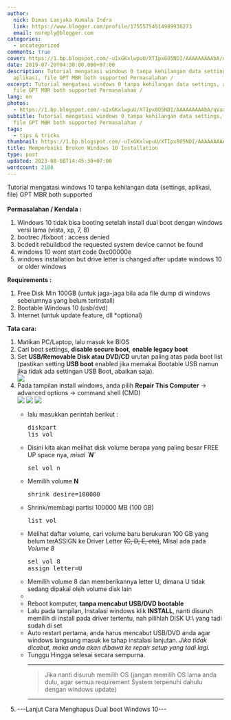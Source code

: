 ```yaml
---
author:
  nick: Dimas Lanjaka Kumala Indra
  link: https://www.blogger.com/profile/17555754514989936273
  email: noreply@blogger.com
categories:
  - uncategorized
comments: true
cover: https://1.bp.blogspot.com/-uIxGKxlwpuU/XTIpx8O5NDI/AAAAAAAAAbA/qVaaGh3genIYBE0rl0PDNTnt6RznLulJQCLcBGAs/s1600/2513807.jpg
date: 2019-07-20T04:30:00.000+07:00
description: Tutorial mengatasi windows 0 tanpa kehilangan data settings,
  aplikasi, file GPT MBR both supported Permasalahan /
excerpt: Tutorial mengatasi windows 0 tanpa kehilangan data settings, aplikasi,
  file GPT MBR both supported Permasalahan /
lang: en
photos:
  - https://1.bp.blogspot.com/-uIxGKxlwpuU/XTIpx8O5NDI/AAAAAAAAAbA/qVaaGh3genIYBE0rl0PDNTnt6RznLulJQCLcBGAs/s1600/2513807.jpg
subtitle: Tutorial mengatasi windows 0 tanpa kehilangan data settings, aplikasi,
  file GPT MBR both supported Permasalahan /
tags:
  - tips & tricks
thumbnail: https://1.bp.blogspot.com/-uIxGKxlwpuU/XTIpx8O5NDI/AAAAAAAAAbA/qVaaGh3genIYBE0rl0PDNTnt6RznLulJQCLcBGAs/s1600/2513807.jpg
title: Memperbaiki Broken Windows 10 Installation
type: post
updated: 2023-08-08T14:45:30+07:00
wordcount: 2108
---
```


<div dir="ltr" style="text-align: left;" trbidi="on">  <div>    Tutorial mengatasi windows 10 tanpa kehilangan data (settings, aplikasi, file) GPT MBR both supported   </div>  <div>    <br>  </div>  <b>Permasalahan / Kendala :</b>  <div>    <ol style="text-align: left;">      <li>Windows 10 tidak bisa booting setelah install dual boot dengan windows versi lama (vista, xp, 7, 8)</li>      <li>bootrec /fixboot : access denied</li>      <li>bcdedit rebuildbcd the requested system device cannot be found</li>      <li>windows 10 wont start code 0xc00000e</li>      <li>windows installation but drive letter is changed after update windows 10 or older windows</li>    </ol>    <div>      <b>Requirements :</b>    </div>  </div>  <div>    <ol style="text-align: left;">      <li>Free Disk Min 100GB (untuk jaga-jaga bila ada file dump di windows sebelumnya yang belum terinstall)</li>      <li>Bootable Windows 10 (usb/dvd)</li>      <li>Internet (untuk update feature, dll *optional)</li>    </ol>    <div>      <b>Tata cara:</b>    </div>  </div>  <div>    <ol style="text-align: left;">      <li>Matikan PC/Laptop, lalu masuk ke BIOS</li>      <li>Cari boot settings, <b>disable secure boot</b>, <b>enable legacy boot</b></li>      <li>Set <b>USB/Removable Disk atau DVD/CD</b>&nbsp;urutan paling atas pada boot list (pastikan setting <b>USB boot</b>&nbsp;enabled jika memakai Bootable USB namun jika tidak ada settingan USB Boot, abaikan saja).&nbsp;</li>      <div class="inline-img"><a href="https://1.bp.blogspot.com/-uIxGKxlwpuU/XTIpx8O5NDI/AAAAAAAAAbA/qVaaGh3genIYBE0rl0PDNTnt6RznLulJQCLcBGAs/s1600/2513807.jpg" imageanchor="1" rel="noopener noreferer nofollow"><img border="0" src="https://1.bp.blogspot.com/-uIxGKxlwpuU/XTIpx8O5NDI/AAAAAAAAAbA/qVaaGh3genIYBE0rl0PDNTnt6RznLulJQCLcBGAs/s1600/2513807.jpg" data-original-width="573" data-original-height="431" class="img"></a>      <li>Pada tampilan install windows, anda pilih <b>Repair This Computer</b>&nbsp;-&gt; advanced options -&gt; command shell (CMD)</li>      <a href="https://4.bp.blogspot.com/-u9vl66eZ9Xo/XTIqfNjziuI/AAAAAAAAAbI/4PoSYOvj354y2L3aPCkMw0Z7PcBIVGuQwCLcBGAs/s1600/repair-link.png" imageanchor="1" rel="noopener noreferer nofollow"><img class="img" border="0" src="https://4.bp.blogspot.com/-u9vl66eZ9Xo/XTIqfNjziuI/AAAAAAAAAbI/4PoSYOvj354y2L3aPCkMw0Z7PcBIVGuQwCLcBGAs/s1600/repair-link.png" data-original-width="1024" data-original-height="768"></a>      <a href="https://1.bp.blogspot.com/-ev36eYgiXnE/XTIsGfQIKxI/AAAAAAAAAbU/oGJzahVYyecyTNCwCJm0VZXDpjYsud0TACLcBGAs/s1600/aHR0cDovL3d3dy5sYXB0b3BtYWcuY29tL2ltYWdlcy93cC9wdXJjaC1hcGkvaW5jb250ZW50LzIwMTcvMDIvMTQ4NjE1MTEwNV80NzguNDE5NjU5NzM1MzU0MDMucG5n.png" imageanchor="1" rel="noopener noreferer nofollow"><img class="img" border="0" src="https://1.bp.blogspot.com/-ev36eYgiXnE/XTIsGfQIKxI/AAAAAAAAAbU/oGJzahVYyecyTNCwCJm0VZXDpjYsud0TACLcBGAs/s1600/aHR0cDovL3d3dy5sYXB0b3BtYWcuY29tL2ltYWdlcy93cC9wdXJjaC1hcGkvaW5jb250ZW50LzIwMTcvMDIvMTQ4NjE1MTEwNV80NzguNDE5NjU5NzM1MzU0MDMucG5n.png" data-original-width="478" data-original-height="403"></a>      <a href="https://2.bp.blogspot.com/-7xw1Ry_7fLE/XTItiRuAI5I/AAAAAAAAAbg/q5xnwwkrEloBB-Qvu6NuvUlQ0s0CKKwsgCLcBGAs/s1600/images.png" imageanchor="1" rel="noopener noreferer nofollow"><img border="0" src="https://2.bp.blogspot.com/-7xw1Ry_7fLE/XTItiRuAI5I/AAAAAAAAAbg/q5xnwwkrEloBB-Qvu6NuvUlQ0s0CKKwsgCLcBGAs/s1600/images.png" data-original-width="277" data-original-height="182"></a></div>      <ul>        <li>lalu masukkan perintah berikut :</li>        <pre>diskpart<br>lis vol</pre>        <li>Disini kita akan melihat disk volume berapa yang paling besar FREE UP space nya, <i>misal `<b>N</b>`</i></li>        <pre>sel vol n</pre>        <li>Memilih volume <b>N</b></li>        <pre>shrink desire=100000</pre>        <li>Shrink/membagi partisi 100000 MB (100 GB)</li>        <pre>list vol</pre>        <li>Melihat daftar volume, cari volume baru berukuran 100 GB yang belum terASSIGN ke Driver Letter <strike>(C, D, E, etc)</strike>, Misal ada pada <i>Volume <i>8</i></i></li>        <pre>sel vol 8<br>assign letter=U</pre>        <li>Memilih volume 8 dan memberikannya letter U, dimana U tidak sedang dipakai oleh volume disk lain</li><li></li><li>Reboot komputer, <b>tanpa mencabut USB/DVD bootable</b></li><li>Lalu pada tampilan, Instalasi windows klik <b>INSTALL</b>, nanti disuruh memilih di install pada driver tertentu, nah pilihlah DISK U:\ yang tadi sudah di set</li><li>Auto restart pertama, anda harus mencabut USB/DVD anda agar windows langsung masuk ke tahap instalasi lanjutan. <i>Jika tidak dicabut, maka anda akan dibawa ke repair setup yang tadi lagi.</i></li><li>Tunggu Hingga selesai secara sempurna.</li><hr><blockquote>Jika nanti disuruh memilih OS (jangan memilih OS lama anda dulu, agar semua requirement System terpenuhi dahulu dengan windows update)</blockquote><hr>      </ul>      <li>---Lanjut Cara Menghapus Dual boot Windows 10---</li>    </ol>  </div></div>